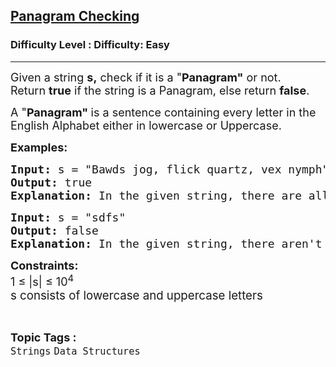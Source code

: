 <h2><a href="https://www.geeksforgeeks.org/problems/pangram-checking-1587115620/1?page=3&category=Strings&sortBy=submissions">Panagram Checking</a></h2><h3>Difficulty Level : Difficulty: Easy</h3><hr><div class="problems_problem_content__Xm_eO"><p><span style="font-size: 18px;">Given a string&nbsp;<strong>s,</strong>&nbsp;check if it is a "<strong>Panagram"</strong>&nbsp;or not. R</span><span style="font-size: 18px;">eturn&nbsp;</span><strong style="font-size: 18px;">true</strong><span style="font-size: 18px;">&nbsp;if the string is a&nbsp;</span><span style="font-size: 18px;">Panagram</span><span style="font-size: 18px;">, else return&nbsp;</span><strong style="font-size: 18px;">false</strong><span style="font-size: 18px;">.</span></p>
<p><span style="font-size: 18px;">A "<strong>Panagram"&nbsp;</strong>is a sentence containing every letter in the English Alphabet either in lowercase or Uppercase.</span></p>
<p><strong><span style="font-size: 18px;">Examples:</span></strong></p>
<pre><strong><span style="font-size: 18px;">Input: </span></strong><span style="font-size: 18px;">s = "Bawds jog, flick quartz, vex nymph"
<strong>Output: </strong>true<strong>
Explanation: </strong>In the given string, there are all the letters of the English alphabet. Hence, the output is true.</span>
</pre>
<pre><strong><span style="font-size: 18px;">Input: </span></strong><span style="font-size: 18px;">s = "sdfs"
<strong>Output: </strong>false<strong>
Explanation: </strong>In the given string, there aren't all the letters present in the English alphabet. Hence, the output is false.</span></pre>
<p><span style="font-size: 18px;"><strong>Constraints:</strong><br>1 ≤ |s| ≤ 10<sup>4<br><span style="font-size: 14pt;">s consists of lowercase and uppercase letters</span></sup></span></p></div><br><p><span style=font-size:18px><strong>Topic Tags : </strong><br><code>Strings</code>&nbsp;<code>Data Structures</code>&nbsp;